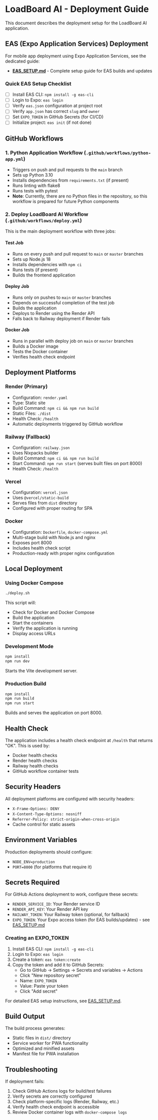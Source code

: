 # LoadBoard AI - Deployment Guide

This document describes the deployment setup for the LoadBoard AI application.

## EAS (Expo Application Services) Deployment

For mobile app deployment using Expo Application Services, see the dedicated guide:
- **[EAS_SETUP.md](./EAS_SETUP.md)** - Complete setup guide for EAS builds and updates

### Quick EAS Setup Checklist
- [ ] Install EAS CLI: `npm install -g eas-cli`
- [ ] Login to Expo: `eas login`
- [ ] Verify `eas.json` configuration at project root
- [ ] Verify `app.json` has correct `slug` and `owner`
- [ ] Set `EXPO_TOKEN` in GitHub Secrets (for CI/CD)
- [ ] Initialize project: `eas init` (if not done)

## GitHub Workflows

### 1. Python Application Workflow (`.github/workflows/python-app.yml`)
- Triggers on push and pull requests to the `main` branch
- Sets up Python 3.10
- Installs dependencies from `requirements.txt` (if present)
- Runs linting with flake8
- Runs tests with pytest
- **Note**: Currently, there are no Python files in the repository, so this workflow is prepared for future Python components

### 2. Deploy LoadBoard AI Workflow (`.github/workflows/deploy.yml`)
This is the main deployment workflow with three jobs:

#### Test Job
- Runs on every push and pull request to `main` or `master` branches
- Sets up Node.js 18
- Installs dependencies with `npm ci`
- Runs tests (if present)
- Builds the frontend application

#### Deploy Job
- Runs only on pushes to `main` or `master` branches
- Depends on successful completion of the test job
- Builds the application
- Deploys to Render using the Render API
- Falls back to Railway deployment if Render fails

#### Docker Job
- Runs in parallel with deploy job on `main` or `master` branches
- Builds a Docker image
- Tests the Docker container
- Verifies health check endpoint

## Deployment Platforms

### Render (Primary)
- Configuration: `render.yaml`
- Type: Static site
- Build Command: `npm ci && npm run build`
- Static Files: `./dist`
- Health Check: `/health`
- Automatic deployments triggered by GitHub workflow

### Railway (Fallback)
- Configuration: `railway.json`
- Uses Nixpacks builder
- Build Command: `npm ci && npm run build`
- Start Command: `npm run start` (serves built files on port 8000)
- Health Check: `/health`

### Vercel
- Configuration: `vercel.json`
- Uses `@vercel/static-build`
- Serves files from `dist` directory
- Configured with proper routing for SPA

### Docker
- Configuration: `Dockerfile`, `docker-compose.yml`
- Multi-stage build with Node.js and nginx
- Exposes port 8000
- Includes health check script
- Production-ready with proper nginx configuration

## Local Deployment

### Using Docker Compose
```bash
./deploy.sh
```
This script will:
- Check for Docker and Docker Compose
- Build the application
- Start the containers
- Verify the application is running
- Display access URLs

### Development Mode
```bash
npm install
npm run dev
```
Starts the Vite development server.

### Production Build
```bash
npm install
npm run build
npm run start
```
Builds and serves the application on port 8000.

## Health Check

The application includes a health check endpoint at `/health` that returns "OK".
This is used by:
- Docker health checks
- Render health checks
- Railway health checks
- GitHub workflow container tests

## Security Headers

All deployment platforms are configured with security headers:
- `X-Frame-Options: DENY`
- `X-Content-Type-Options: nosniff`
- `Referrer-Policy: strict-origin-when-cross-origin`
- Cache control for static assets

## Environment Variables

Production deployments should configure:
- `NODE_ENV=production`
- `PORT=8000` (for platforms that require it)

## Secrets Required

For GitHub Actions deployment to work, configure these secrets:
- `RENDER_SERVICE_ID`: Your Render service ID
- `RENDER_API_KEY`: Your Render API key
- `RAILWAY_TOKEN`: Your Railway token (optional, for fallback)
- `EXPO_TOKEN`: Your Expo access token (for EAS builds/updates) - see [EAS_SETUP.md](./EAS_SETUP.md)

### Creating an EXPO_TOKEN

1. Install EAS CLI: `npm install -g eas-cli`
2. Login to Expo: `eas login`
3. Create a token: `eas token:create`
4. Copy the token and add it to GitHub Secrets:
   - Go to GitHub → Settings → Secrets and variables → Actions
   - Click "New repository secret"
   - Name: `EXPO_TOKEN`
   - Value: Paste your token
   - Click "Add secret"

For detailed EAS setup instructions, see [EAS_SETUP.md](./EAS_SETUP.md).

## Build Output

The build process generates:
- Static files in `dist/` directory
- Service worker for PWA functionality
- Optimized and minified assets
- Manifest file for PWA installation

## Troubleshooting

If deployment fails:
1. Check GitHub Actions logs for build/test failures
2. Verify secrets are correctly configured
3. Check platform-specific logs (Render, Railway, etc.)
4. Verify health check endpoint is accessible
5. Review Docker container logs with `docker-compose logs`
